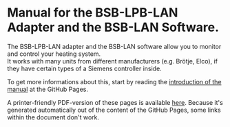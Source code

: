 # Manual for the BSB-LPB-LAN Adapter and the BSB-LAN Software.  
   
The BSB-LPB-LAN adapter and the BSB-LAN software allow you to monitor and control your heating system.  
It works with many units from different manufacturers (e.g. Brötje, Elco), if they have certain types of a Siemens controller inside.  
   
To get more informations about this, start by reading the [introduction of the manual](https://1coderookie.github.io/BSB-LPB-LAN_EN) at the GitHub Pages.

A printer-friendly PDF-version of these pages is available [here](https://github.com/1coderookie/BSB-LPB-LAN_EN/raw/master/Manual_BSB-LPB-LAN-Adapter.pdf). Because it's generated automatically out of the content of the GitHub Pages, some links within the document don't work.
  
